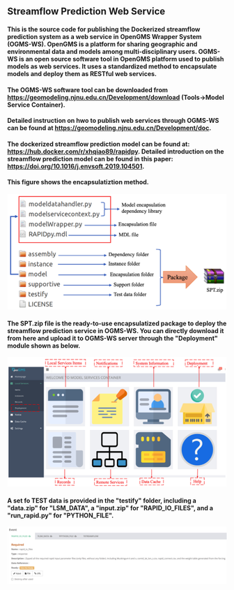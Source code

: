 ## Streamflow Prediction Web Service
#### This is the source code for publishing the Dockerized streamflow prediction system as a web service in OpenGMS Wrapper System (OGMS-WS). OpenGMS is a platform for sharing geographic and environmental data and models among multi-disciplinary users. OGMS-WS is an open source software tool in OpenGMS platform used to publish models as web services. It uses a standardized method to encapsulate models and deploy them as RESTful web services.

#### The OGMS-WS software tool can be downloaded from https://geomodeling.njnu.edu.cn/Development/download (Tools->Model Service Container).

#### Detailed instruction on hwo to publish web services through OGMS-WS can be found at https://geomodeling.njnu.edu.cn/Development/doc. 

#### The dockerized streamflow prediction model can be found at: https://hub.docker.com/r/xhqiao89/rapidpy. Detailed introduction on the streamflow prediction model can be found in this paper: https://doi.org/10.1016/j.envsoft.2019.104501.

#### This figure shows the encapsulatiztion method.
![alt text](https://github.com/xhqiao89/rapidpy_docker_opengms/blob/master/pics/2.png?raw=true)

#### The SPT.zip file is the ready-to-use encapsulatized package to deploy the streamflow prediction service in OGMS-WS. You can directly download it from here and upload it to OGMS-WS server through the "Deployment" module shown as below.
![alt text](https://github.com/xhqiao89/rapidpy_docker_opengms/blob/master/pics/1.png?raw=true)

#### A set fo TEST data is provided in the "testify" folder, including a "data.zip" for "LSM_DATA", a "input.zip" for "RAPID_IO_FILES", and a "run_rapid.py" for "PYTHON_FILE". 
![alt text](https://github.com/xhqiao89/rapidpy_docker_opengms/blob/master/pics/InputsOutputs.png?raw=true)
